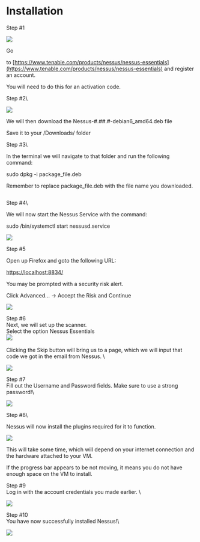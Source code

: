 # Installation

Step #1

![](https://i.imgur.com/n1UJHEc.png)

Go

to [https://www.tenable.com/products/nessus/nessus-essentials](https://www.tenable.com/products/nessus/nessus-essentials) and register an account.

You will need to do this for an activation code.

Step #2\


![](https://i.imgur.com/u8Z43q6.png)

We will then download the Nessus-#.##.#-debian6\_amd64.deb file

Save it to your /Downloads/ folder



Step #3\


In the terminal we will navigate to that folder and run the following command:

sudo dpkg -i package\_file.deb



Remember to replace package\_file.deb with the file name you downloaded.

<figure><img src="https://i.imgur.com/xsqGWYv.png" alt=""><figcaption></figcaption></figure>



Step #4\


We will now start the Nessus Service with the command:

sudo /bin/systemctl start nessusd.service

![](https://i.imgur.com/uFin9YC.png)

Step #5

Open up Firefox and goto the following URL:

[https://localhost:8834/](http://localhost:8834/)&#x20;

You may be prompted with a security risk alert.

Click Advanced... -> Accept the Risk and Continue

![](https://i.imgur.com/vQ0MSgB.png)

Step #6\
Next, we will set up the scanner.\
Select the option Nessus Essentials\
![](https://i.imgur.com/rTQrbSZ.png)\
\
Clicking the Skip button will bring us to a page, which we will input that code we got in the email from Nessus. \


![](https://i.imgur.com/cuDgCos.png)

Step #7\
Fill out the Username and Password fields. Make sure to use a strong password!\


![](https://i.imgur.com/FVwzPP0.png)

Step #8\


Nessus will now install the plugins required for it to function.

![](https://i.imgur.com/TxiOPjJ.png)

This will take some time, which will depend on your internet connection and the hardware attached to your VM.

If the progress bar appears to be not moving, it means you do not have enough space on the VM to install. &#x20;

Step #9\
Log in with the account credentials you made earlier. \


![](https://i.imgur.com/psaFGAX.png)

Step #10\
You have now successfully installed Nessus!\


![](https://i.imgur.com/uyXRsRd.png)
